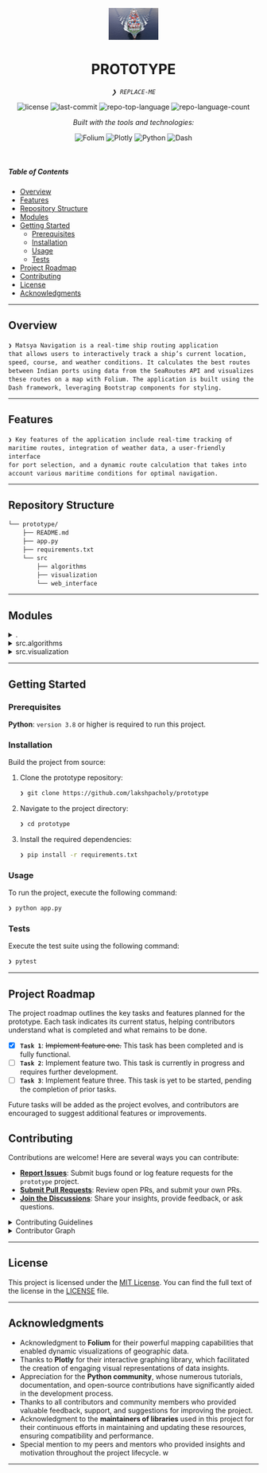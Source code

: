 <p align="center">
  <img src="src/web_interface/assets/ship.jpg" width="20%" alt="PROTOTYPE-logo">
</p>
<p align="center">
    <h1 align="center">PROTOTYPE</h1>
</p>
<p align="center">
    <em><code>❯ REPLACE-ME</code></em>
</p>
<p align="center">
	<img src="https://img.shields.io/github/license/lakshpacholy/prototype?style=flat&logo=opensourceinitiative&logoColor=white&color=0080ff" alt="license">
	<img src="https://img.shields.io/github/last-commit/lakshpacholy/prototype?style=flat&logo=git&logoColor=white&color=0080ff" alt="last-commit">
	<img src="https://img.shields.io/github/languages/top/lakshpacholy/prototype?style=flat&color=0080ff" alt="repo-top-language">
	<img src="https://img.shields.io/github/languages/count/lakshpacholy/prototype?style=flat&color=0080ff" alt="repo-language-count">
</p>
<p align="center">
		<em>Built with the tools and technologies:</em>
</p>
<p align="center">
	<img src="https://img.shields.io/badge/Folium-77B829.svg?style=flat&logo=Folium&logoColor=white" alt="Folium">
	<img src="https://img.shields.io/badge/Plotly-3F4F75.svg?style=flat&logo=Plotly&logoColor=white" alt="Plotly">
	<img src="https://img.shields.io/badge/Python-3776AB.svg?style=flat&logo=Python&logoColor=white" alt="Python">
	<img src="https://img.shields.io/badge/Dash-008DE4.svg?style=flat&logo=Dash&logoColor=white" alt="Dash">
</p>

<br>

#####  Table of Contents

- [ Overview](#-overview)
- [ Features](#-features)
- [ Repository Structure](#-repository-structure)
- [ Modules](#-modules)
- [ Getting Started](#-getting-started)
    - [ Prerequisites](#-prerequisites)
    - [ Installation](#-installation)
    - [ Usage](#-usage)
    - [ Tests](#-tests)
- [ Project Roadmap](#-project-roadmap)
- [ Contributing](#-contributing)
- [ License](#-license)
- [ Acknowledgments](#-acknowledgments)

---

##  Overview

<code>❯ Matsya Navigation is a real-time ship routing application that allows users to interactively track a ship’s current location, speed, course, and weather conditions. It calculates the best routes between Indian ports using data from the SeaRoutes API and visualizes these routes on a map with Folium. The application is built using the Dash framework, leveraging Bootstrap components for styling.</code>

---

##  Features

<code>❯ Key features of the application include real-time tracking of maritime routes, integration of weather data, a user-friendly interface for port selection, and a dynamic route calculation that takes into account various maritime conditions for optimal navigation.</code>

---

##  Repository Structure

```sh
└── prototype/
    ├── README.md
    ├── app.py
    ├── requirements.txt
    └── src
        ├── algorithms
        ├── visualization
        └── web_interface
```

---

##  Modules

<details closed><summary>.</summary>

| File | Summary |
| --- | --- |
| [requirements.txt](https://github.com/lakshpacholy/prototype/blob/main/requirements.txt) | <code>❯ Contains all necessary Python libraries required to run the application.</code> |
| [app.py](https://github.com/lakshpacholy/prototype/blob/main/app.py) | <code>❯ Main entry point for the application that handles user interactions and renders the layout.</code> |

</details>

<details closed><summary>src.algorithms</summary>

| File | Summary |
| --- | --- |
| [route_calculator.py](https://github.com/lakshpacholy/prototype/blob/main/src/algorithms/route_calculator.py) | <code>❯ Manages the logic for calculating maritime routes using the SeaRoutes API and Geopy for distance calculations.</code> |

</details>

<details closed><summary>src.visualization</summary>

| File | Summary |
| --- | --- |
| [folium_map.py](https://github.com/lakshpacholy/prototype/blob/main/src/visualization/folium_map.py) | <code>❯ Handles the rendering of routes and waypoints on a Folium map.</code> |
| [plotly_charts.py](https://github.com/lakshpacholy/prototype/blob/main/src/visualization/plotly_charts.py) | <code>❯ (Future implementation) Will handle the rendering of additional data visualizations using Plotly.</code> |

</details>

---

##  Getting Started

###  Prerequisites

**Python**: `version 3.8` or higher is required to run this project.

###  Installation

Build the project from source:

1. Clone the prototype repository:
    ```sh
    ❯ git clone https://github.com/lakshpacholy/prototype
    ```

2. Navigate to the project directory:
    ```sh
    ❯ cd prototype
    ```

3. Install the required dependencies:
    ```sh
    ❯ pip install -r requirements.txt
    ```

###  Usage

To run the project, execute the following command:

```sh
❯ python app.py
```

###  Tests

Execute the test suite using the following command:

```sh
❯ pytest
```

---

##  Project Roadmap

The project roadmap outlines the key tasks and features planned for the prototype. Each task indicates its current status, helping contributors understand what is completed and what remains to be done.

- [X] **`Task 1`**: <strike>Implement feature one.</strike> This task has been completed and is fully functional.
- [ ] **`Task 2`**: Implement feature two. This task is currently in progress and requires further development.
- [ ] **`Task 3`**: Implement feature three. This task is yet to be started, pending the completion of prior tasks.

Future tasks will be added as the project evolves, and contributors are encouraged to suggest additional features or improvements.


##  Contributing

Contributions are welcome! Here are several ways you can contribute:

- **[Report Issues](https://github.com/lakshpacholy/prototype/issues)**: Submit bugs found or log feature requests for the `prototype` project.
- **[Submit Pull Requests](https://github.com/lakshpacholy/prototype/blob/main/CONTRIBUTING.md)**: Review open PRs, and submit your own PRs.
- **[Join the Discussions](https://github.com/lakshpacholy/prototype/discussions)**: Share your insights, provide feedback, or ask questions.

<details closed>
<summary>Contributing Guidelines</summary>

1. **Fork the Repository**: Start by forking the project repository to your github account.
2. **Clone Locally**: Clone the forked repository to your local machine using a git client.
   ```sh
   git clone https://github.com/lakshpacholy/prototype
   ```
3. **Create a New Branch**: Always work on a new branch, giving it a descriptive name.
   ```sh
   git checkout -b new-feature-x
   ```
4. **Make Your Changes**: Develop and test your changes locally.
5. **Commit Your Changes**: Commit with a clear message describing your updates.
   ```sh
   git commit -m 'Implemented new feature x.'
   ```
6. **Push to github**: Push the changes to your forked repository.
   ```sh
   git push origin new-feature-x
   ```
7. **Submit a Pull Request**: Create a PR against the original project repository. Clearly describe the changes and their motivations.
8. **Review**: Once your PR is reviewed and approved, it will be merged into the main branch. Congratulations on your contribution!
</details>

<details closed>
<summary>Contributor Graph</summary>
<br>
<p align="left">
   <a href="https://github.com{/lakshpacholy/prototype/}graphs/contributors">
      <img src="https://contrib.rocks/image?repo=lakshpacholy/prototype">
   </a>
</p>
</details>

---

##  License

This project is licensed under the [MIT License](https://choosealicense.com/licenses/mit/). You can find the full text of the license in the [LICENSE](https://github.com/lakshpacholy/prototype/blob/main/LICENSE) file.

---

##  Acknowledgments

- Acknowledgment to **Folium** for their powerful mapping capabilities that enabled dynamic visualizations of geographic data.
- Thanks to **Plotly** for their interactive graphing library, which facilitated the creation of engaging visual representations of data insights.
- Appreciation for the **Python community**, whose numerous tutorials, documentation, and open-source contributions have significantly aided in the development process.
- Thanks to all contributors and community members who provided valuable feedback, support, and suggestions for improving the project.
- Acknowledgment to the **maintainers of libraries** used in this project for their continuous efforts in maintaining and updating these resources, ensuring compatibility and performance.
- Special mention to my peers and mentors who provided insights and motivation throughout the project lifecycle.
w

---